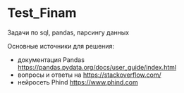 # Test_Finam
Задачи по sql, pandas, парсингу данных

Основные источники для решения:
- документация Pandas https://pandas.pydata.org/docs/user_guide/index.html
- вопросы и ответы на https://stackoverflow.com/
- нейросеть Phind https://www.phind.com
